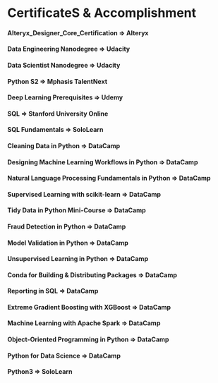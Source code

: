 # CertificateS & Accomplishment

####
#### Alteryx_Designer_Core_Certification => Alteryx 
#### Data Engineering Nanodegree => Udacity
#### Data Scientist Nanodegree => Udacity
#### Python S2 => Mphasis TalentNext
#### Deep Learning Prerequisites => Udemy
#### SQL => Stanford University Online
#### SQL Fundamentals => SoloLearn
#### Cleaning Data in Python => DataCamp
#### Designing Machine Learning Workflows in Python => DataCamp
#### Natural Language Processing Fundamentals in Python => DataCamp
#### Supervised Learning with scikit-learn => DataCamp
#### Tidy Data in Python Mini-Course => DataCamp
#### Fraud Detection in Python => DataCamp
#### Model Validation in Python => DataCamp
#### Unsupervised Learning in Python => DataCamp
#### Conda for Building & Distributing Packages => DataCamp
#### Reporting in SQL => DataCamp
#### Extreme Gradient Boosting with XGBoost => DataCamp
#### Machine Learning with Apache Spark => DataCamp
#### Object-Oriented Programming in Python => DataCamp
#### Python for Data Science => DataCamp
#### Python3 => SoloLearn

